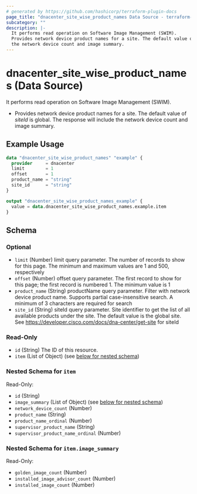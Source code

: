 ```yaml
---
# generated by https://github.com/hashicorp/terraform-plugin-docs
page_title: "dnacenter_site_wise_product_names Data Source - terraform-provider-dnacenter"
subcategory: ""
description: |-
  It performs read operation on Software Image Management (SWIM).
  Provides network device product names for a site. The default value of siteId is global. The response will include
  the network device count and image summary.
---
```


# dnacenter_site_wise_product_names (Data Source)

It performs read operation on Software Image Management (SWIM).

- Provides network device product names for a site. The default value of *siteId* is global. The response will include
the network device count and image summary.

## Example Usage

```terraform
data "dnacenter_site_wise_product_names" "example" {
  provider     = dnacenter
  limit        = 1
  offset       = 1
  product_name = "string"
  site_id      = "string"
}

output "dnacenter_site_wise_product_names_example" {
  value = data.dnacenter_site_wise_product_names.example.item
}
```

<!-- schema generated by tfplugindocs -->
## Schema

### Optional

- `limit` (Number) limit query parameter. The number of records to show for this page. The minimum and maximum values are 1 and 500, respectively
- `offset` (Number) offset query parameter. The first record to show for this page; the first record is numbered 1. The minimum value is 1
- `product_name` (String) productName query parameter. Filter with network device product name. Supports partial case-insensitive search. A minimum of 3 characters are required for search
- `site_id` (String) siteId query parameter. Site identifier to get the list of all available products under the site. The default value is the global site.  See https://developer.cisco.com/docs/dna-center/get-site for siteId

### Read-Only

- `id` (String) The ID of this resource.
- `item` (List of Object) (see [below for nested schema](#nestedatt--item))

<a id="nestedatt--item"></a>
### Nested Schema for `item`

Read-Only:

- `id` (String)
- `image_summary` (List of Object) (see [below for nested schema](#nestedobjatt--item--image_summary))
- `network_device_count` (Number)
- `product_name` (String)
- `product_name_ordinal` (Number)
- `supervisor_product_name` (String)
- `supervisor_product_name_ordinal` (Number)

<a id="nestedobjatt--item--image_summary"></a>
### Nested Schema for `item.image_summary`

Read-Only:

- `golden_image_count` (Number)
- `installed_image_advisor_count` (Number)
- `installed_image_count` (Number)
